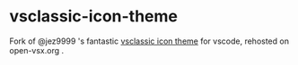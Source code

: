 # vsclassic-icon-theme
Fork of @jez9999 's  fantastic [vsclassic icon theme](https://gitlab.com/jez9999/vsclassic-icon-theme) for vscode, rehosted on open-vsx.org .

